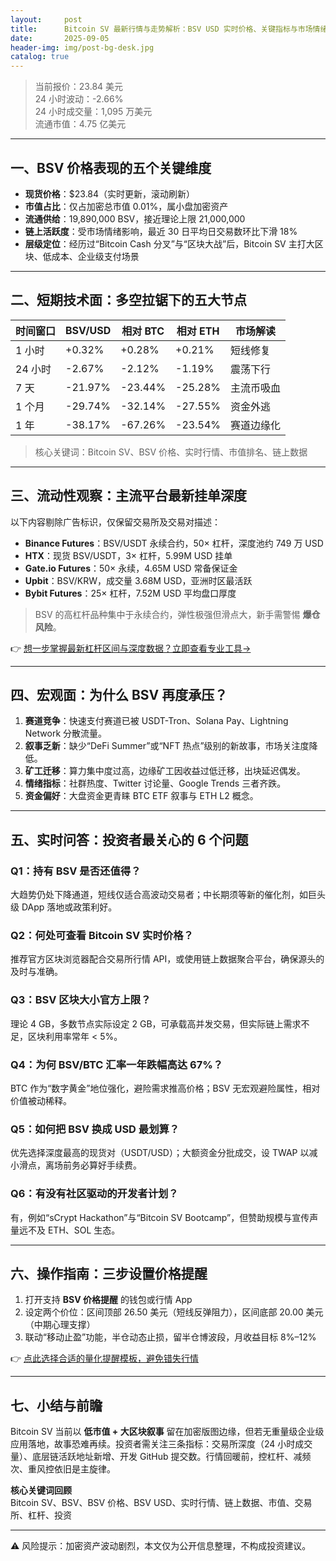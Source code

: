```yaml
---
layout:     post
title:      Bitcoin SV 最新行情与走势解析：BSV USD 实时价格、关键指标与市场情绪
date:       2025-09-05
header-img: img/post-bg-desk.jpg
catalog: true
---
```


> 当前报价：23.84 美元  
> 24 小时波动：-2.66%  
> 24 小时成交量：1,095 万美元  
> 流通市值：4.75 亿美元  

---

## 一、BSV 价格表现的五个关键维度  

- **现货价格**：$23.84（实时更新，滚动刷新）  
- **市值占比**：仅占加密总市值 0.01%，属小盘加密资产  
- **流通供给**：19,890,000 BSV，接近理论上限 21,000,000  
- **链上活跃度**：受市场情绪影响，最近 30 日平均日交易数环比下滑 18%  
- **层级定位**：经历过“Bitcoin Cash 分叉”与“区块大战”后，Bitcoin SV 主打大区块、低成本、企业级支付场景

---

## 二、短期技术面：多空拉锯下的五大节点

| 时间窗口 | BSV/USD | 相对 BTC | 相对 ETH | 市场解读 |
|---|---|---|---|---|
| 1 小时 | +0.32% | +0.28% | +0.21% | 短线修复 |
| 24 小时 | -2.67% | -2.12% | -1.19% | 震荡下行 |
| 7 天 | -21.97% | -23.44% | -25.28% | 主流币吸血 |
| 1 个月 | -29.74% | -32.14% | -27.55% | 资金外逃 |
| 1 年 | -38.17% | -67.26% | -23.54% | 赛道边缘化 |

> 核心关键词：Bitcoin SV、BSV 价格、实时行情、市值排名、链上数据

---

## 三、流动性观察：主流平台最新挂单深度

以下内容剔除广告标识，仅保留交易所及交易对描述：

- **Binance Futures**：BSV/USDT 永续合约，50× 杠杆，深度池约 749 万 USD  
- **HTX**：现货 BSV/USDT，3× 杠杆，5.99M USD 挂单  
- **Gate.io Futures**：50× 永续，4.65M USD 常备保证金  
- **Upbit**：BSV/KRW，成交量 3.68M USD，亚洲时区最活跃  
- **Bybit Futures**：25× 杠杆，7.52M USD 平均盘口厚度

> BSV 的高杠杆品种集中于永续合约，弹性极强但滑点大，新手需警惕 **爆仓风险**。

👉 [想一步掌握最新杠杆区间与深度数据？立即查看专业工具→](https://okxdog.com/)

---

## 四、宏观面：为什么 BSV 再度承压？

1. **赛道竞争**：快速支付赛道已被 USDT-Tron、Solana Pay、Lightning Network 分散流量。  
2. **叙事乏新**：缺少“DeFi Summer”或“NFT 热点”级别的新故事，市场关注度降低。  
3. **矿工迁移**：算力集中度过高，边缘矿工因收益过低迁移，出块延迟偶发。  
4. **情绪指标**：社群热度、Twitter 讨论量、Google Trends 三者齐跌。  
5. **资金偏好**：大盘资金更青睐 BTC ETF 叙事与 ETH L2 概念。

---

## 五、实时问答：投资者最关心的 6 个问题

### Q1：持有 BSV 是否还值得？
大趋势仍处下降通道，短线仅适合高波动交易者；中长期须等新的催化剂，如巨头级 DApp 落地或政策利好。

### Q2：何处可查看 **Bitcoin SV 实时价格**？
推荐官方区块浏览器配合交易所行情 API，或使用链上数据聚合平台，确保源头的及时与准确。

### Q3：BSV 区块大小官方上限？
理论 4 GB，多数节点实际设定 2 GB，可承载高并发交易，但实际链上需求不足，区块利用率常年 < 5%。

### Q4：为何 BSV/BTC 汇率一年跌幅高达 67%？
BTC 作为“数字黄金”地位强化，避险需求推高价格；BSV 无宏观避险属性，相对价值被动稀释。

### Q5：如何把 **BSV 换成 USD** 最划算？
优先选择深度最高的现货对（USDT/USD）；大额资金分批成交，设 TWAP 以减小滑点，离场前务必算好手续费。

### Q6：有没有社区驱动的开发者计划？
有，例如“sCrypt Hackathon”与“Bitcoin SV Bootcamp”，但赞助规模与宣传声量远不及 ETH、SOL 生态。

---

## 六、操作指南：三步设置价格提醒

1. 打开支持 **BSV 价格提醒** 的钱包或行情 App  
2. 设定两个价位：区间顶部 26.50 美元（短线反弹阻力），区间底部 20.00 美元（中期心理支撑）  
3. 联动“移动止盈”功能，半仓动态止损，留半仓博波段，月收益目标 8%–12%

👉 [点此选择合适的量化提醒模板，避免错失行情](https://okxdog.com/)

---

## 七、小结与前瞻

Bitcoin SV 当前以 **低市值 + 大区块叙事** 留在加密版图边缘，但若无重量级企业级应用落地，故事恐难再续。投资者需关注三条指标：交易所深度（24 小时成交量）、底层链活跃地址新增、开发 GitHub 提交数。行情回暖前，控杠杆、减频次、重风控依旧是主旋律。

**核心关键词回顾**  
Bitcoin SV、BSV、BSV 价格、BSV USD、实时行情、链上数据、市值、交易所、杠杆、投资

---

⚠️ 风险提示：加密资产波动剧烈，本文仅为公开信息整理，不构成投资建议。